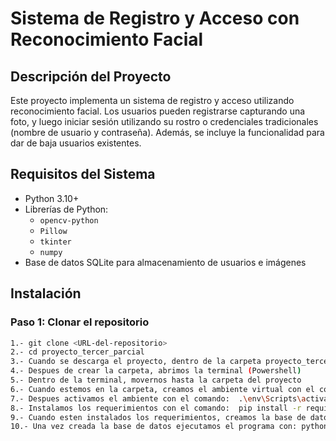 ﻿# Sistema de Registro y Acceso con Reconocimiento Facial

## Descripción del Proyecto

Este proyecto implementa un sistema de registro y acceso utilizando reconocimiento facial. Los usuarios pueden registrarse capturando una foto, y luego iniciar sesión utilizando su rostro o credenciales tradicionales (nombre de usuario y contraseña). Además, se incluye la funcionalidad para dar de baja usuarios existentes.

## Requisitos del Sistema

- Python 3.10+
- Librerías de Python:
  - `opencv-python`
  - `Pillow`
  - `tkinter`
  - `numpy`
- Base de datos SQLite para almacenamiento de usuarios e imágenes

## Instalación

### Paso 1: Clonar el repositorio

```bash
1.- git clone <URL-del-repositorio>  
2.- cd proyecto_tercer_parcial  
3.- Cuando se descarga el proyecto, dentro de la carpeta proyecto_tercer_parcial, crear una carpeta que se llame imagenes  
4.- Despues de crear la carpeta, abrimos la terminal (Powershell)  
5.- Dentro de la terminal, movernos hasta la carpeta del proyecto  
6.- Cuando estemos en la carpeta, creamos el ambiente virtual con el comnando:  python -m venv env  
7.- Despues activamos el ambiente con el comando:  .\env\Scripts\activate  
8.- Instalamos los requerimientos con el comando:  pip install -r requirements.txt  
9.- Cuando esten instalados los requerimientos, creamos la base de datos ejecutando el comando:  python database_setup.py  
10.- Una vez creada la base de datos ejecutamos el programa con: python main.py  

